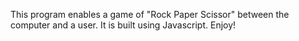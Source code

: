 This program enables a game of "Rock Paper Scissor" between the computer and a user. It is built using Javascript. Enjoy!
